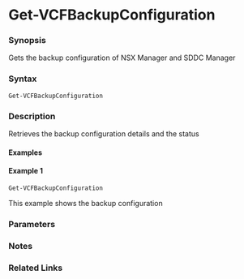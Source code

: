 # Get-VCFBackupConfiguration

### Synopsis
Gets the backup configuration of NSX Manager and SDDC Manager

### Syntax
```
Get-VCFBackupConfiguration
```

### Description
Retrieves the backup configuration details and the status

#### Examples
#### Example 1
```
Get-VCFBackupConfiguration    
```
This example shows the backup configuration

### Parameters

### Notes

### Related Links
